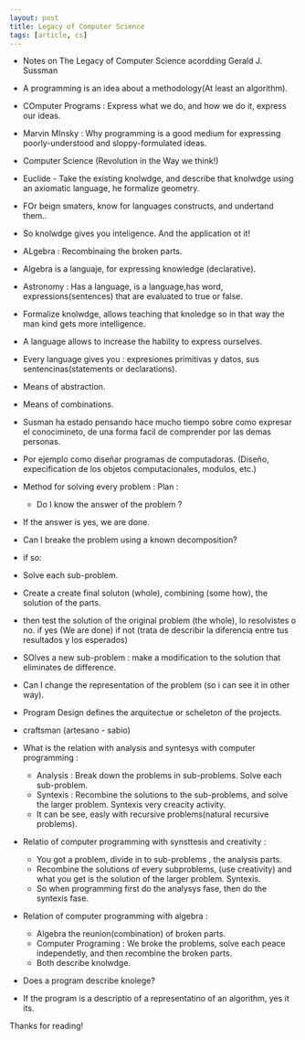 ```yaml
---
layout: post
title: Legacy of Computer Science
tags: [article, cs]
---
```


* Notes on The Legacy of Computer Science acordding Gerald J. Sussman 

<!--more-->

* A programming is an idea about a methodology(At least an algorithm).

* COmputer Programs : Express what we do, and how we do it, express our ideas.

* Marvin MInsky : Why programming is a good medium for expressing poorly-understood and  sloppy-formulated ideas.

* Computer Science (Revolution in the Way we think!)

* Euclide - Take the existing knolwdge, and describe that knolwdge using an axiomatic language, he formalize geometry.

* FOr beign smaters, know for languages constructs, and undertand them..
* So knolwdge gives you inteligence. And the application ot it!
* ALgebra : Recombinaing the broken parts.

* Algebra is a languaje, for expressing knowledge (declarative).
* Astronomy : Has a language, is a language,has word, expressions(sentences) that are evaluated to true or false.

* Formalize knolwdge, allows teaching that knoledge so in that way the man kind gets more intelligence.

* A language allows to increase the hability to express ourselves.

* Every language gives you : expresiones primitivas y datos, sus sentencinas(statements or declarations).
	
* Means of abstraction.
	
* Means of combinations.

* Susman ha estado pensando hace mucho tiempo sobre como expresar el conocimineto, de una forma facil de comprender por las demas
  personas.

* Por ejemplo como diseñar programas de computadoras. (Diseño, expecification de los objetos computacionales, modulos, etc.)
* Method for solving every problem :
 Plan :
	* Do I know the answer of the problem ?
         
* If the answer is yes, we are done.
	
* Can I breake the problem using a known decomposition?
		
* if so:
			
* Solve each sub-problem.
			
* Create a create final soluton (whole), combining (some how), the solution of the parts.
			
* then test the solution of the original problem (the whole), lo resolvistes o no.
			if yes (We are done)
			if not (trata de describir la diferencia entre tus resultados y los esperados)
		        
* SOlves  a new sub-problem : make a modification to the solution that eliminates de difference.
	
* Can I change the representation of the problem (so i can see it in other way).
	
* Program Design defines the arquitectue or scheleton of the projects.
* craftsman (artesano - sabio)

* What is the relation with analysis and syntesys with computer programming :
  - Analysis : Break down the problems in sub-problems. Solve each sub-problem.
  - Syntexis : Recombine the solutions to the sub-problems, and solve the larger problem. Syntexis very creacity activity.
  - It can be see, easly with recursive problems(natural recursive problems).

* Relatio of computer programming with synsttesis and creativity :
  * You got a problem, divide in to sub-problems , the analysis parts.
  * Recombine the solutions of every subproblems, (use creativity) and what you get is the solution of the larger problem. Syntexis.
  * So when programming first do the analysys fase, then do the syntexis fase.

* Relation of computer programming with algebra :
  * Algebra the reunion(combination) of broken parts.
  * Computer Programing  : We broke the problems, solve each peace independetly, and then recombine the broken parts.
  * Both describe knolwdge.

* Does a program describe knolege?
 * If the program is a descriptio of a representatino of an algorithm, yes it its.
  
Thanks for reading!